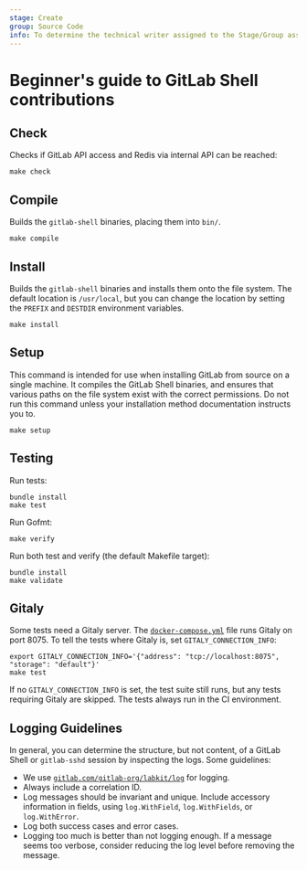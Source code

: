 ```yaml
---
stage: Create
group: Source Code
info: To determine the technical writer assigned to the Stage/Group associated with this page, see https://about.gitlab.com/handbook/engineering/ux/technical-writing/#assignments
---
```


# Beginner's guide to GitLab Shell contributions

## Check

Checks if GitLab API access and Redis via internal API can be reached:

```shell
make check
```

## Compile

Builds the `gitlab-shell` binaries, placing them into `bin/`.

```shell
make compile
```

## Install

Builds the `gitlab-shell` binaries and installs them onto the file system. The
default location is `/usr/local`, but you can change the location by setting the `PREFIX`
and `DESTDIR` environment variables.

```shell
make install
```

## Setup

This command is intended for use when installing GitLab from source on a single
machine. It compiles the GitLab Shell binaries, and ensures that
various paths on the file system exist with the correct permissions. Do not run
this command unless your installation method documentation instructs you to.

```shell
make setup
```

## Testing

Run tests:

```shell
bundle install
make test
```

Run Gofmt:

```shell
make verify
```

Run both test and verify (the default Makefile target):

```shell
bundle install
make validate
```

## Gitaly

Some tests need a Gitaly server. The
[`docker-compose.yml`](../docker-compose.yml) file runs Gitaly on port 8075.
To tell the tests where Gitaly is, set `GITALY_CONNECTION_INFO`:

```plaintext
export GITALY_CONNECTION_INFO='{"address": "tcp://localhost:8075", "storage": "default"}'
make test
```

If no `GITALY_CONNECTION_INFO` is set, the test suite still runs, but any
tests requiring Gitaly are skipped. The tests always run in the CI environment.

## Logging Guidelines

In general, you can determine the structure, but not content, of a GitLab Shell
or `gitlab-sshd` session by inspecting the logs. Some guidelines:

- We use [`gitlab.com/gitlab-org/labkit/log`](https://pkg.go.dev/gitlab.com/gitlab-org/labkit/log)
  for logging.
- Always include a correlation ID.
- Log messages should be invariant and unique. Include accessory information in
  fields, using `log.WithField`, `log.WithFields`, or `log.WithError`.
- Log both success cases and error cases.
- Logging too much is better than not logging enough. If a message seems too
  verbose, consider reducing the log level before removing the message.
